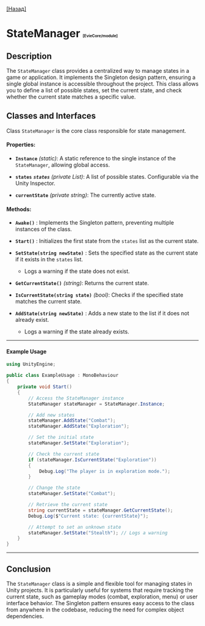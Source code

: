 [[Назад]](./main.md)

# StateManager <span style="font-size: 10px">[EvieCore/module]</span>

## Description

The `StateManager` class provides a centralized way to manage states in a game or application. It implements the Singleton design pattern, ensuring a single global instance is accessible throughout the project. This class allows you to define a list of possible states, set the current state, and check whether the current state matches a specific value.

## Classes and Interfaces 
Class `StateManager` is the core class responsible for state management.

#### Properties: 
 
- **`Instance`**  *(static)*: A static reference to the single instance of the `StateManager`, allowing global access.
 
- **`states`**  ***`states`**  (private List<string>)*: A list of possible states. Configurable via the Unity Inspector.
 
- **`currentState`**  *(private string)*: The currently active state.

#### Methods: 
 
- **`Awake()`** : Implements the Singleton pattern, preventing multiple instances of the class.
 
- **`Start()`** : Initializes the first state from the `states` list as the current state.
 
- **`SetState(string newState)`** : Sets the specified state as the current state if it exists in the `states` list.
  - Logs a warning if the state does not exist.
 
- **`GetCurrentState()`**  *(string)*: Returns the current state.
 
- **`IsCurrentState(string state)`**  *(bool)*: Checks if the specified state matches the current state.
 
- **`AddState(string newState)`** : Adds a new state to the list if it does not already exist.
  - Logs a warning if the state already exists.

---


#### Example Usage 


```csharp
using UnityEngine;

public class ExampleUsage : MonoBehaviour
{
    private void Start()
    {
        // Access the StateManager instance
        StateManager stateManager = StateManager.Instance;

        // Add new states
        stateManager.AddState("Combat");
        stateManager.AddState("Exploration");

        // Set the initial state
        stateManager.SetState("Exploration");

        // Check the current state
        if (stateManager.IsCurrentState("Exploration"))
        {
            Debug.Log("The player is in exploration mode.");
        }

        // Change the state
        stateManager.SetState("Combat");

        // Retrieve the current state
        string currentState = stateManager.GetCurrentState();
        Debug.Log($"Current state: {currentState}");

        // Attempt to set an unknown state
        stateManager.SetState("Stealth"); // Logs a warning
    }
}
```


---


## Conclusion 
The `StateManager` class is a simple and flexible tool for managing states in Unity projects. It is particularly useful for systems that require tracking the current state, such as gameplay modes (combat, exploration, menu) or user interface behavior. The Singleton pattern ensures easy access to the class from anywhere in the codebase, reducing the need for complex object dependencies.